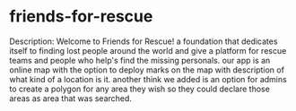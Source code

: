 # friends-for-rescue
Description:
Welcome to Friends for Rescue! a foundation that dedicates itself to finding lost people around the world and give a platform for rescue teams
and people who help's find the missing personals.
our app is an online map with the option to deploy marks on the map with description of what kind of a location is it.
another think we added is an option for admins to create a polygon for any area they wish so they could declare those areas as area that was searched.

